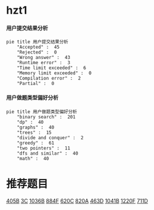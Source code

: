 # hzt1

<!-- tabs:start -->



#### **用户提交结果分析**

```mermaid
pie title 用户提交结果分析
    "Accepted" :  45
    "Rejected" :  0
    "Wrong answer" :  43
    "Runtime error" :  3
    "Time limit exceeded" :  6
    "Memory limit exceeded" :  0
    "Compilation error" :  2
    "Partial" :  0
```

#### **用户做题类型偏好分析**

```mermaid
pie title 用户做题类型偏好分析
    "binary search" :  201
    "dp" :  40
    "graphs" :  40
    "trees" :  15
    "divide and conquer" :  2
    "greedy" :  61
    "two pointers" :  11
    "dfs and similar" :  40
    "math" :  40
```



<!-- tabs:end -->
# 推荐题目
[405B](https://codeforces.com/contest/405/problem/B)
[3C](https://codeforces.com/contest/3/problem/C)
[1036B](https://codeforces.com/contest/1036/problem/B)
[884F](https://codeforces.com/contest/884/problem/F)
[620C](https://codeforces.com/contest/620/problem/C)
[820A](https://codeforces.com/contest/820/problem/A)
[463D](https://codeforces.com/contest/463/problem/D)
[1041B](https://codeforces.com/contest/1041/problem/B)
[1220F](https://codeforces.com/contest/1220/problem/F)
[711D](https://codeforces.com/contest/711/problem/D)
